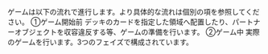 ゲームは以下の流れで進行します。より具体的な流れは個別の項を参照してください。
①ゲーム開始前
デッキのカードを指定した領域へ配置したり、パートナーオブジェクトを収容違反する等、ゲームの準備を行います。
②ゲーム中
実際のゲームを行います。3つのフェイズで構成されています。

